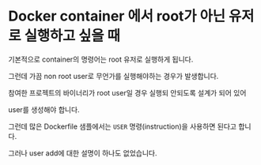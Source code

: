 # Docker container 에서 root가 아닌 유저로 실행하고 싶을 때

기본적으로 container의 명령어는 root 유저로 실행하게 됩니다. 

그런데 가끔 non root user로 무언가를 실행해야하는 경우가 발생합니다.

참여한 프로젝트의 바이너리가 root user일 경우 실행되 안되도록 설계가 되어 있어

user를 생성해야 합니다.

그런데 많은 Dockerfile 샘플에서는 `USER` 명령(instruction)을 사용하면 된다고 합니다.

그러나 user add에 대한 설명이 하나도 없었습니다.